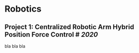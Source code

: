 # Robotics

## Project 1: Centralized Robotic Arm Hybrid Position Force Control                 # *2020*
bla bla bla
